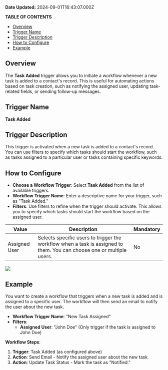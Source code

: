 **Date Updated:** 2024-09-01T16:43:07.000Z

**TABLE OF CONTENTS**

* [Overview](#Overview)
* [Trigger Name](#Trigger-Name)
* [Trigger Description](#Trigger-Description)
* [How to Configure](#How-to-Configure)
* [Example](#Example)

##   

## Overview

The **Task Added** trigger allows you to initiate a workflow whenever a new task is added to a contact's record. This is useful for automating actions based on task creation, such as notifying the assigned user, updating task-related fields, or sending follow-up messages.

  
## Trigger Name

**Task Added**

  
## Trigger Description

This trigger is activated when a new task is added to a contact's record. You can use filters to specify which tasks should start the workflow, such as tasks assigned to a particular user or tasks containing specific keywords.

  
## How to Configure

* **Choose a Workflow Trigger**: Select **Task Added** from the list of available triggers.
* **Workflow Trigger Name**: Enter a descriptive name for your trigger, such as "Task Added."
* **Filters**: Use filters to refine when the trigger should activate. This allows you to specify which tasks should start the workflow based on the assigned user.

  
| Value         | Description                                                                                                           | Mandatory |
| ------------- | --------------------------------------------------------------------------------------------------------------------- | --------- |
| Assigned User | Selects specific users to trigger the workflow when a task is assigned to them. You can choose one or multiple users. | No        |
  
  
![](https://s3.amazonaws.com/cdn.freshdesk.com/data/helpdesk/attachments/production/155032022402/original/Vh7b5KrWl2eg-_B1rIeaz9LrdvNns6Okxw.png?1725189092)

  
## Example

You want to create a workflow that triggers when a new task is added and is assigned to a specific user. The workflow will then send an email to notify the user about the new task.

* **Workflow Trigger Name**: "New Task Assigned"
* **Filters**:  
   * **Assigned User**: "John Doe" (Only trigger if the task is assigned to John Doe)

**Workflow Steps**:

1. **Trigger**: Task Added (as configured above)
2. **Action**: Send Email - Notify the assigned user about the new task.
3. **Action**: Update Task Status - Mark the task as "Notified."